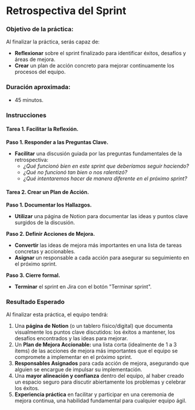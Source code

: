 # Retrospectiva del Sprint

### Objetivo de la práctica:
Al finalizar la práctica, serás capaz de:
- **Reflexionar** sobre el sprint finalizado para identificar éxitos, desafíos y áreas de mejora.
- **Crear** un plan de acción concreto para mejorar continuamente los procesos del equipo.

### Duración aproximada:
- 45 minutos.

### Instrucciones

#### Tarea 1. Facilitar la Reflexión.
**Paso 1. Responder a las Preguntas Clave.**
- **Facilitar** una discusión guiada por las preguntas fundamentales de la retrospectiva:
    - *¿Qué funcionó bien en este sprint que deberíamos seguir haciendo?*
    - *¿Qué no funcionó tan bien o nos ralentizó?*
    - *¿Qué intentaremos hacer de manera diferente en el próximo sprint?*

#### Tarea 2. Crear un Plan de Acción.
**Paso 1. Documentar los Hallazgos.**
- **Utilizar** una página de Notion para documentar las ideas y puntos clave surgidos de la discusión.

**Paso 2. Definir Acciones de Mejora.**
- **Convertir** las ideas de mejora más importantes en una lista de tareas concretas y accionables.
- **Asignar** un responsable a cada acción para asegurar su seguimiento en el próximo sprint.

**Paso 3. Cierre formal.**
- **Terminar** el sprint en Jira con el botón "Terminar sprint".

### Resultado Esperado
Al finalizar esta práctica, el equipo tendrá:
1.  Una **página de Notion** (o un tablero físico/digital) que documenta visualmente los puntos clave discutidos: los éxitos a mantener, los desafíos encontrados y las ideas para mejorar.
2.  Un **Plan de Mejora Accionable:** una lista corta (idealmente de 1 a 3 ítems) de las acciones de mejora más importantes que el equipo se compromete a implementar en el próximo sprint.
3.  **Responsables Asignados** para cada acción de mejora, asegurando que alguien se encargue de impulsar su implementación.
4.  Una **mayor alineación y confianza** dentro del equipo, al haber creado un espacio seguro para discutir abiertamente los problemas y celebrar los éxitos.
5.  **Experiencia práctica** en facilitar y participar en una ceremonia de mejora continua, una habilidad fundamental para cualquier equipo ágil.
